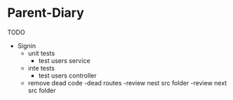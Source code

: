# Parent-Diary
TODO
- Signin
  - unit tests
    - test users service
  - inte tests
    - test users controller 
  - remove dead code
    -dead routes
    -review nest src folder
    -review next src folder
